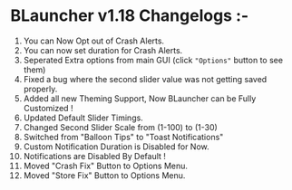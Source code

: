 # BLauncher v1.18 Changelogs :-

1. You can Now Opt out of Crash Alerts.
2. You can now set duration for Crash Alerts.
3. Seperated Extra options from main GUI (click `"Options"` button to see them)
4. Fixed a bug where the second slider value was not getting saved properly.
5. Added all new Theming Support, Now BLauncher can be Fully Customized !
6. Updated Default Slider Timings.
7. Changed Second Slider Scale from (1-100) to (1-30)
8. Switched from "Balloon Tips" to "Toast Notifications"
9. Custom Notification Duration is Disabled for Now.
10. Notifications are Disabled By Default !
11. Moved "Crash Fix" Button to Options Menu.
12. Moved "Store Fix" Button to Options Menu.
